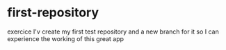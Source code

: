 # first-repository
exercice
I'v create my first test repository and a new branch for it so I can experience the working of this great app
